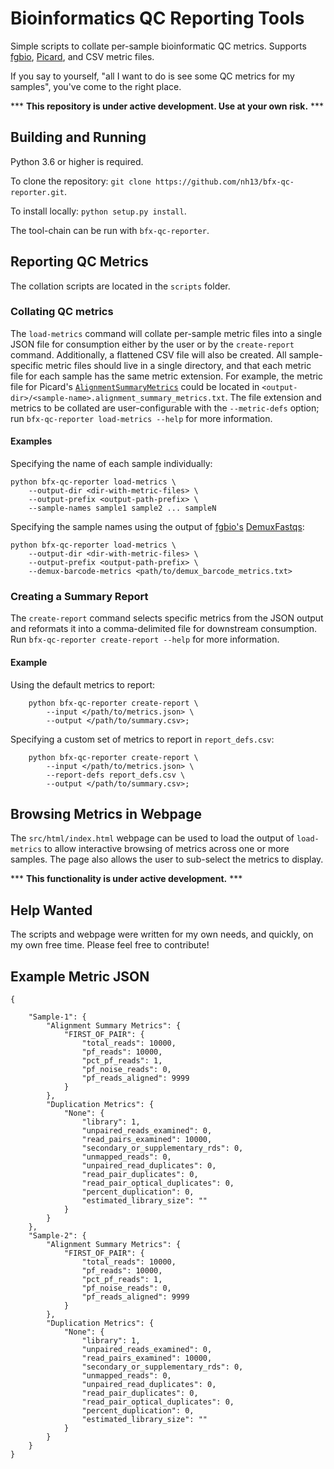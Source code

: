 Bioinformatics QC Reporting Tools
====

Simple scripts to collate per-sample bioinformatic QC metrics.
Supports [fgbio](http://fulcrumgenomics.github.io/fgbio/), [Picard](http://broadinstitute.github.io/picard), and CSV metric files.

If you say to yourself, "all I want to do is see some QC metrics for my samples", you've come to the right place.

*** **This repository is under active development. Use at your own risk.** ***

## Building and Running

Python 3.6 or higher is required.

To clone the repository: `git clone https://github.com/nh13/bfx-qc-reporter.git`.

To install locally: `python setup.py install`.

The tool-chain can be run with `bfx-qc-reporter`.

## Reporting QC Metrics

The collation scripts are located in the `scripts` folder.

### Collating QC metrics

The `load-metrics` command will collate per-sample metric files into a single JSON file for consumption either by the user or by the `create-report` command. 
Additionally, a flattened CSV file will also be created.
All sample-specific metric files should live in a single directory, and that each metric file for each sample has the same metric extension. 
For example, the metric file for Picard's [`AlignmentSummaryMetrics`](http://broadinstitute.github.io/picard/picard-metric-definitions.html#AlignmentSummaryMetrics) could be located in `<output-dir>/<sample-name>.alignment_summary_metrics.txt`.
The file extension and metrics to be collated are user-configurable with the `--metric-defs` option; run `bfx-qc-reporter load-metrics --help` for more information.

#### Examples

Specifying the name of each sample individually:

```
python bfx-qc-reporter load-metrics \
    --output-dir <dir-with-metric-files> \
    --output-prefix <output-path-prefix> \
    --sample-names sample1 sample2 ... sampleN
```

Specifying the sample names using the output of [fgbio's](https://github.com/fulcrumgenomics/fgbio) [DemuxFastqs](fulcrumgenomics.github.io/fgbio/tools/latest/DemuxFastqs.html):

```
python bfx-qc-reporter load-metrics \
    --output-dir <dir-with-metric-files> \
    --output-prefix <output-path-prefix> \
    --demux-barcode-metrics <path/to/demux_barcode_metrics.txt>
```

### Creating a Summary Report

The `create-report` command selects specific metrics from  the JSON output and reformats it into a comma-delimited file for downstream consumption.
Run `bfx-qc-reporter create-report --help` for more information.

#### Example

Using the default metrics to report:

```
    python bfx-qc-reporter create-report \
        --input </path/to/metrics.json> \
        --output </path/to/summary.csv>;
```

Specifying a custom set of metrics to report in `report_defs.csv`:

```
    python bfx-qc-reporter create-report \
        --input </path/to/metrics.json> \
        --report-defs report_defs.csv \
        --output </path/to/summary.csv>;
```

## Browsing Metrics in Webpage

The `src/html/index.html` webpage can be used to load the output of `load-metrics` to allow interactive browsing of metrics across one or more samples.
The page also allows the user to sub-select the metrics to display.

*** **This functionality is under active development.** ***

## Help Wanted

The scripts and webpage were written for my own needs, and quickly, on my own free time.
Please feel free to contribute!

## Example Metric JSON

```
{
     
    "Sample-1": {
        "Alignment Summary Metrics": {
            "FIRST_OF_PAIR": {
                "total_reads": 10000,
                "pf_reads": 10000,
                "pct_pf_reads": 1,
                "pf_noise_reads": 0,
                "pf_reads_aligned": 9999
            }
        },
        "Duplication Metrics": {
            "None": {
                "library": 1,
                "unpaired_reads_examined": 0,
                "read_pairs_examined": 10000,
                "secondary_or_supplementary_rds": 0,
                "unmapped_reads": 0,
                "unpaired_read_duplicates": 0,
                "read_pair_duplicates": 0,
                "read_pair_optical_duplicates": 0,
                "percent_duplication": 0,
                "estimated_library_size": ""
            }
        }
    },
    "Sample-2": {
        "Alignment Summary Metrics": {
            "FIRST_OF_PAIR": {
                "total_reads": 10000,
                "pf_reads": 10000,
                "pct_pf_reads": 1,
                "pf_noise_reads": 0,
                "pf_reads_aligned": 9999
            }
        },
        "Duplication Metrics": {
            "None": {
                "library": 1,
                "unpaired_reads_examined": 0,
                "read_pairs_examined": 10000,
                "secondary_or_supplementary_rds": 0,
                "unmapped_reads": 0,
                "unpaired_read_duplicates": 0,
                "read_pair_duplicates": 0,
                "read_pair_optical_duplicates": 0,
                "percent_duplication": 0,
                "estimated_library_size": ""
            }
        }
    }        
}
```

